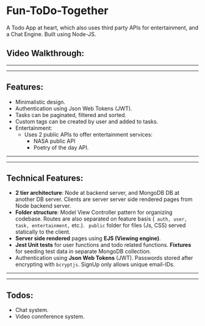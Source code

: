 # **Fun-ToDo-Together**

A Todo App at heart, which also uses third party APIs for entertainment, and a Chat Engine. Built using Node-JS.


## **Video Walkthrough**:


---
---

## **Features**:
- Minimalistic design.
- Authentication using Json Web Tokens (JWT).
- Tasks can be paginated, filtered and sorted.
- Custom tags can be created by user and added to tasks.
- Entertainment:
  - Uses 2 public APIs to offer entertainment services:
    - NASA public API
    - Poetry of the day API.

---
---

## **Technical Features:**
- **2 tier architecture**: Node at backend server, and MongoDB DB at another DB server. Clients are server server side rendered pages from Node backend server.
- **Folder structure**: Model View Controller pattern for organizing codebase. Routes are also separated on feature basis (``` auth, user, task, entertainment,```  etc.). ``` public``` folder for files (Js, CSS) served statically to the client.
- **Server side rendered** pages using **EJS (Viewing engine)**.
- **Jest Unit tests** for user functions and todo related functions. **Fixtures** for seeding test data in separate MongoDB collection.
- Authentication using **Json Web Tokens** (JWT). Passwords stored after encrypting with ```bcryptjs```. SignUp only allows unique email-IDs.

---
---
## **Todos**:
- Chat system.
- Video connference system.